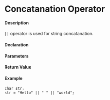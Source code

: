 # Concatanation Operator

#### Description <a id="description"></a>

 `||` operator is used for string concatanation.

#### Declaration <a id="declaration"></a>

#### Parameters <a id="parameters"></a>

#### Return Value <a id="return-value"></a>

#### Example <a id="example"></a>

```text
char str;
str = "Hello" || " " || "world";​
```

#### ​ <a id="undefined"></a>

## ​ <a id="undefined"></a>

